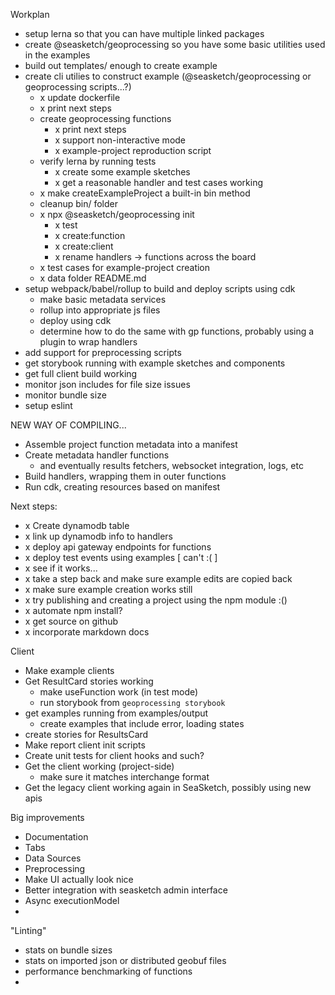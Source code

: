 Workplan

  * setup lerna so that you can have multiple linked packages
  * create @seasketch/geoprocessing so you have some basic utilities used in the examples
  * build out templates/ enough to create example
  * create cli utilies to construct example (@seasketch/geoprocessing or geoprocessing scripts...?)
    * x update dockerfile
    * x print next steps
    * create geoprocessing functions
      * x print next steps
      * x support non-interactive mode
      * x example-project reproduction script
    * verify lerna by running tests
      * x create some example sketches
      * x get a reasonable handler and test cases working
    * x make createExampleProject a built-in bin method
    * cleanup bin/ folder
    * x npx @seasketch/geoprocessing init
      * x test
      * x create:function
      * x create:client
      * x rename handlers -> functions across the board
    * x test cases for example-project creation
    * x data folder README.md
  * setup webpack/babel/rollup to build and deploy scripts using cdk
    * make basic metadata services
    * rollup into appropriate js files
    * deploy using cdk
    * determine how to do the same with gp functions, probably using a plugin to wrap handlers
  * add support for preprocessing scripts
  * get storybook running with example sketches and components
  * get full client build working
  * monitor json includes for file size issues
  * monitor bundle size
  * setup eslint
 


 NEW WAY OF COMPILING...


   * Assemble project function metadata into a manifest
   * Create metadata handler functions
     * and eventually results fetchers, websocket integration, logs, etc
   * Build handlers, wrapping them in outer functions
   * Run cdk, creating resources based on manifest




Next steps:

  * x Create dynamodb table
  * x link up dynamodb info to handlers
  * x deploy api gateway endpoints for functions
  * x deploy test events using examples [ can't :( ]
  * x see if it works...
  * x take a step back and make sure example edits are copied back
  * x make sure example creation works still
  * x try publishing and creating a project using the npm module :()
  * x automate npm install?
  * x get source on github
  * x incorporate markdown docs

Client
  * Make example clients
  * Get ResultCard stories working
    * make useFunction work (in test mode)
    * run storybook from `geoprocessing storybook`
  * get examples running from examples/output
    * create examples that include error, loading states
  * create stories for ResultsCard
  * Make report client init scripts
  * Create unit tests for client hooks and such?
  * Get the client working (project-side)
    * make sure it matches interchange format
  * Get the legacy client working again in SeaSketch, possibly using new apis

Big improvements
  * Documentation
  * Tabs
  * Data Sources
  * Preprocessing
  * Make UI actually look nice
  * Better integration with seasketch admin interface
  * Async executionModel
  * 

"Linting"
  * stats on bundle sizes
  * stats on imported json or distributed geobuf files
  * performance benchmarking of functions
  * 


